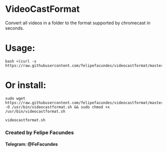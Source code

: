 # VideoCastFormat
Convert all videos in a folder to the format supported by chromecast in seconds.

# Usage:
    bash <(curl -s https://raw.githubusercontent.com/felipefacundes/videocastformat/master/videocastformat.sh) 

# Or install:
```
sudo wget https://raw.githubusercontent.com/felipefacundes/videocastformat/master/videocastformat.sh -O /usr/bin/videocastformat.sh && sudo chmod +x /usr/bin/videocastformat.sh

videocastformat.sh
```

### Created by Felipe Facundes
#### Telegram: @FeFacundes
